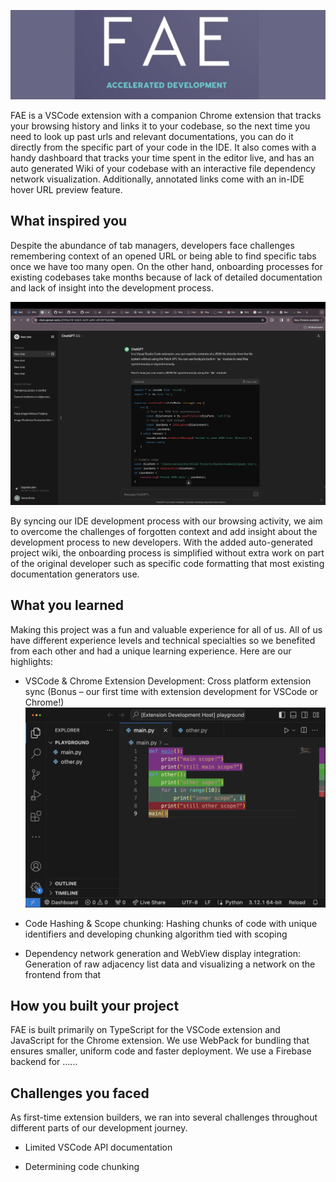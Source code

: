 ![Logo](https://github.com/uzairname/codeannotator/blob/main/media/fae_banner.png)

FAE is a VSCode extension with a companion Chrome extension that tracks your browsing history and links it to your codebase, so the next time you need to look up past urls and relevant documentations, you can do it directly from the specific part of your code in the IDE. It also comes with a handy dashboard that tracks your time spent in the editor live, and has an auto generated Wiki of your codebase with an interactive file dependency network visualization. Additionally, annotated links come with an in-IDE hover URL preview feature. 

 

## What inspired you 

Despite the abundance of tab managers, developers face challenges remembering context of an opened URL or being able to find specific tabs once we have too many open. On the other hand, onboarding processes for existing codebases take months because of lack of detailed documentation and lack of insight into the development process. 

![Tab Preview](https://github.com/uzairname/codeannotator/blob/main/media/tab_preview.png) 

By syncing our IDE development process with our browsing activity, we aim to overcome the challenges of forgotten context and add insight about the development process to new developers. With the added auto-generated project wiki, the onboarding process is simplified without extra work on part of the original developer such as specific code formatting that most existing documentation generators use. 

 

## What you learned 

Making this project was a fun and valuable experience for all of us. All of us have different experience levels and technical specialties so we benefited from each other and had a unique learning experience. Here are our highlights: 

- VSCode & Chrome Extension Development: Cross platform extension sync (Bonus – our first time with extension development for VSCode or Chrome!)
  ![Chunking Preview](https://github.com/uzairname/codeannotator/blob/main/media/chunk_preview.png)

- Code Hashing & Scope chunking: Hashing chunks of code with unique identifiers and developing chunking algorithm tied with scoping 

- Dependency network generation and WebView display integration: Generation of raw adjacency list data and visualizing a network on the frontend from that 

 

## How you built your project 

FAE is built primarily on TypeScript for the VSCode extension and JavaScript for the Chrome extension. We use WebPack for bundling that ensures smaller, uniform code and faster deployment. We use a Firebase backend for ...... 

 

## Challenges you faced 

As first-time extension builders, we ran into several challenges throughout different parts of our development journey. 

- Limited VSCode API documentation 

- Determining code chunking 
